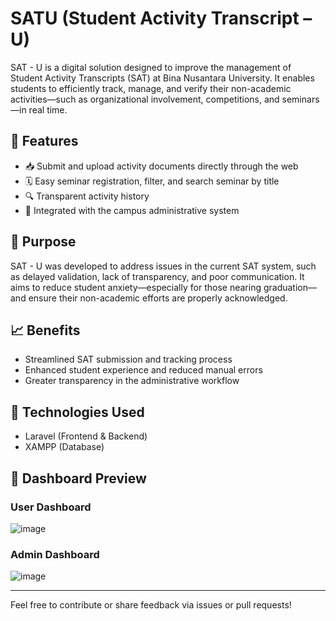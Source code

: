 # SATU (Student Activity Transcript – U)

SAT - U is a digital solution designed to improve the management of Student Activity Transcripts (SAT) at Bina Nusantara University. It enables students to efficiently track, manage, and verify their non-academic activities—such as organizational involvement, competitions, and seminars—in real time.

## 🚀 Features

- 📥 Submit and upload activity documents directly through the web
- 🗓️ Easy seminar registration, filter, and search seminar by title
- 🔍 Transparent activity history 
- 🔗 Integrated with the campus administrative system

## 🎯 Purpose

SAT - U was developed to address issues in the current SAT system, such as delayed validation, lack of transparency, and poor communication. It aims to reduce student anxiety—especially for those nearing graduation—and ensure their non-academic efforts are properly acknowledged.

## 📈 Benefits

- Streamlined SAT submission and tracking process
- Enhanced student experience and reduced manual errors
- Greater transparency in the administrative workflow

## 📌 Technologies Used

- Laravel (Frontend & Backend)
- XAMPP (Database)


## 📌 Dashboard Preview

### User Dashboard
![image](https://github.com/user-attachments/assets/08827700-f40f-4bc2-b33b-2127522e0cbe)

### Admin Dashboard
![image](https://github.com/user-attachments/assets/d9ed7959-95c6-4d4f-a8f2-d8efa4ed592c)


---

Feel free to contribute or share feedback via issues or pull requests!



